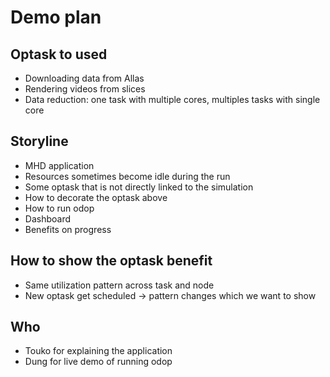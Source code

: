 # Demo plan

## Optask to used

- Downloading data from Allas
- Rendering videos from slices
- Data reduction: one task with multiple cores, multiples tasks with single core

## Storyline

- MHD application
- Resources sometimes become idle during the run
- Some optask that is not directly linked to the simulation
- How to decorate the optask above
- How to run odop
- Dashboard
- Benefits on progress

## How to show the optask benefit

- Same utilization pattern across task and node
- New optask get scheduled -> pattern changes which we want to show

## Who

- Touko for explaining the application
- Dung for live demo of running odop
